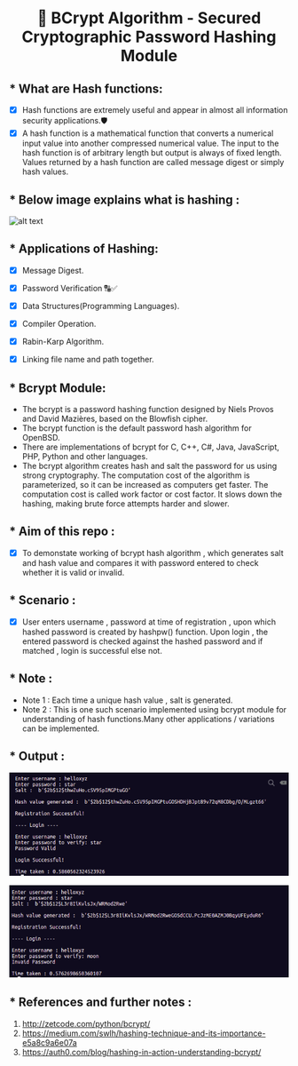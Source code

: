 <h1 align="center">🔑 BCrypt Algorithm - Secured Cryptographic Password Hashing Module </h1>

## * What are Hash functions:

* [x] Hash functions are extremely useful and appear in almost all information security applications.🛡️
* [x] A hash function is a mathematical function that converts a numerical input value into another compressed numerical value.
     The input to the hash function is of arbitrary length but output is always of fixed length. 
     Values returned by a hash function are called message digest or simply hash values. 

## * Below image explains what is hashing  :
![alt text](https://encrypted-tbn0.gstatic.com/images?q=tbn%3AANd9GcQozQ2Wa7N64FZ8e7d1D7VPicqVmbv7TXvQOg&usqp=CAU)


## * Applications of Hashing:

* [x] Message Digest.
* [x] Password Verification 🔠✅
* [x] Data Structures(Programming Languages).
* [x] Compiler Operation.
* [x] Rabin-Karp Algorithm.
* [x] Linking file name and path together.



## * Bcrypt Module:

* The bcrypt is a password hashing function designed by Niels Provos and David Mazières, based on the Blowfish cipher. 
* The bcrypt function is the default password hash algorithm for OpenBSD. 
* There are implementations of bcrypt for C, C++, C#, Java, JavaScript, PHP, Python and other languages. 
* The bcrypt algorithm creates hash and salt the password for us using strong cryptography. The computation cost of the algorithm is parameterized, so it can be increased as computers get faster. The computation cost is called work factor or cost factor. It slows down the hashing, making brute force attempts harder and slower.

## * Aim of this repo :
* [x] To demonstate working of bcrypt hash algorithm , which generates salt and hash value and compares it with password entered to check whether it is valid or invalid.

## * Scenario :
* [x] User enters username , password at time of registration , upon which hashed password is created by hashpw() function. Upon login , the entered password is checked against the hashed password and if matched , login is successful else not.


## * Note  :
* Note 1 : Each time a unique hash value , salt is generated.
* Note 2 : This is one such scenario implemented using bcrypt module for understanding of hash functions.Many other applications / variations can be implemented. 


## * Output  :
![](./output_1.png)

![](./output_2.png)

## * References and further notes   :
1. http://zetcode.com/python/bcrypt/
2. https://medium.com/swlh/hashing-technique-and-its-importance-e5a8c9a6e07a
3. https://auth0.com/blog/hashing-in-action-understanding-bcrypt/
